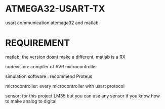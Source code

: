 # ATMEGA32-USART-TX
usart communication atemaga32 and matlab

# REQUIREMENT
matlab: the version dosnt make a different, matlab is a RX

codevision: compiler of AVR microcontroller

simulation software : recommend Proteus 

microcontroller: every microcontroller with usart protocol

sensor: for this project LM35 but you can use any sensor if you know how to make analog to digital

